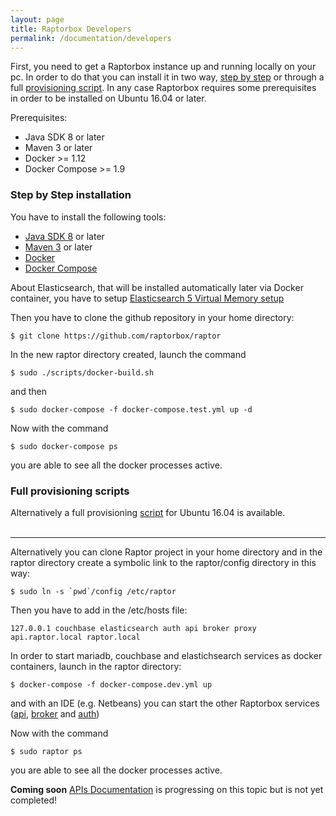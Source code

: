 ```yaml
---
layout: page
title: Raptorbox Developers
permalink: /documentation/developers
---
```


First, you need to get a Raptorbox instance up and running locally on your pc. In order to do that you can install it in two way, [step by step](#step-by-step-installation) or through a full [provisioning script](#full-provisioning-scripts). In any case Raptorbox requires some prerequisites in order to be installed on Ubuntu 16.04 or later.

Prerequisites:

- Java SDK 8 or later
- Maven 3 or later
- Docker >= 1.12
- Docker Compose >= 1.9

### Step by Step installation

You have to install the following tools:

- [Java SDK 8](http://tipsonubuntu.com/2016/07/31/install-oracle-java-8-9-ubuntu-16-04-linux-mint-18/) or later
- [Maven 3](https://maven.apache.org/install.html) or later
- [Docker](https://docs.docker.com/engine/installation/linux/ubuntu/#/install-docker)
- [Docker Compose](https://docs.docker.com/compose/install/)

About Elasticsearch, that will be installed automatically later via Docker container, you have to setup [Elasticsearch 5 Virtual Memory setup](https://www.elastic.co/guide/en/elasticsearch/reference/2.1/setup-configuration.html#vm-max-map-count)

Then you have to clone the github repository in your home directory:

``
$ git clone https://github.com/raptorbox/raptor
``

In the new raptor directory created, launch the command

``
$ sudo ./scripts/docker-build.sh
``

and then

``
$ sudo docker-compose -f docker-compose.test.yml up -d
``

Now with the command

``
$ sudo docker-compose ps
``

you are able to see all the docker processes active.

### Full provisioning scripts
Alternatively a full provisioning [script](https://raw.githubusercontent.com/raptorbox/raptor/master/scripts/provision.sh) for Ubuntu 16.04 is available.
<br/>
<br/>

***
Alternatively you can clone Raptor project in your home directory and in the raptor directory create a symbolic link to the raptor/config directory in this way:

``
$ sudo ln -s `pwd`/config /etc/raptor
``

Then you have to add in the /etc/hosts file:

``
127.0.0.1 couchbase elasticsearch auth api broker proxy api.raptor.local raptor.local
``

In order to start mariadb, couchbase and elastichsearch services as docker containers, launch in the raptor directory:

``
$ docker-compose -f docker-compose.dev.yml up
``

and with an IDE (e.g. Netbeans) you can start the other Raptorbox services ([api](https://github.com/raptorbox/raptor/tree/master/raptor-http-api), [broker](https://github.com/raptorbox/raptor/tree/master/raptor-broker) and [auth](https://github.com/raptorbox/raptor/tree/master/raptor-auth-service))

Now with the command

``
$ sudo raptor ps
``

you are able to see all the docker processes active.

**Coming soon** [APIs Documentation](/documentation/api-docs/) is progressing on this topic but is not yet completed!
